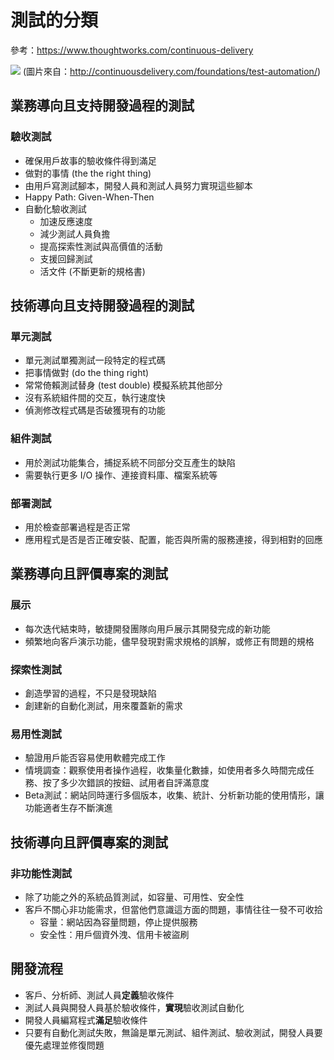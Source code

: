 # 測試的分類

參考：https://www.thoughtworks.com/continuous-delivery

![](http://continuousdelivery.com/images/test-quadrant.png)
(圖片來自：http://continuousdelivery.com/foundations/test-automation/)

## 業務導向且支持開發過程的測試

### 驗收測試
- 確保用戶故事的驗收條件得到滿足
- 做對的事情 (the the right thing)
- 由用戶寫測試腳本，開發人員和測試人員努力實現這些腳本
- Happy Path: Given-When-Then
- 自動化驗收測試
  - 加速反應速度
  - 減少測試人員負擔
  - 提高探索性測試與高價值的活動
  - 支援回歸測試
  - 活文件 (不斷更新的規格書)

## 技術導向且支持開發過程的測試

### 單元測試
- 單元測試單獨測試一段特定的程式碼
- 把事情做對 (do the thing right)
- 常常倚賴測試替身 (test double) 模擬系統其他部分
- 沒有系統組件間的交互，執行速度快
- 偵測修改程式碼是否破獲現有的功能

### 組件測試
- 用於測試功能集合，捕捉系統不同部分交互產生的缺陷
- 需要執行更多 I/O 操作、連接資料庫、檔案系統等

### 部署測試
- 用於檢查部署過程是否正常
- 應用程式是否是否正確安裝、配置，能否與所需的服務連接，得到相對的回應

## 業務導向且評價專案的測試

### 展示
- 每次迭代結束時，敏捷開發團隊向用戶展示其開發完成的新功能
- 頻繁地向客戶演示功能，儘早發現對需求規格的誤解，或修正有問題的規格

### 探索性測試
- 創造學習的過程，不只是發現缺陷
- 創建新的自動化測試，用來覆蓋新的需求

### 易用性測試
- 驗證用戶能否容易使用軟體完成工作
- 情境調查：觀察使用者操作過程，收集量化數據，如使用者多久時間完成任務、按了多少次錯誤的按鈕、試用者自評滿意度
- Beta測試：網站同時運行多個版本，收集、統計、分析新功能的使用情形，讓功能適者生存不斷演進

## 技術導向且評價專案的測試

### 非功能性測試
- 除了功能之外的系統品質測試，如容量、可用性、安全性
- 客戶不關心非功能需求，但當他們意識這方面的問題，事情往往一發不可收拾
  - 容量：網站因為容量問題，停止提供服務
  - 安全性：用戶個資外洩、信用卡被盜刷

## 開發流程
- 客戶、分析師、測試人員**定義**驗收條件
- 測試人員與開發人員基於驗收條件，**實現**驗收測試自動化
- 開發人員編寫程式**滿足**驗收條件
- 只要有自動化測試失敗，無論是單元測試、組件測試、驗收測試，開發人員要優先處理並修復問題
